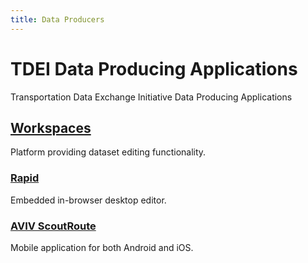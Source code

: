 ```yaml
---
title: Data Producers
---
```


# TDEI Data Producing Applications

Transportation Data Exchange Initiative Data Producing Applications

## [Workspaces](workspaces/index.md)

Platform providing dataset editing functionality.

### [Rapid](#rapid)

Embedded in-browser desktop editor.

### [AVIV ScoutRoute](#aviv-scoutroute)

Mobile application for both Android and iOS.
